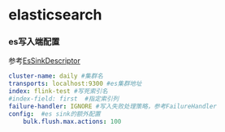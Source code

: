 # elasticsearch
### es写入端配置
参考[EsSinkDescriptor](../../alchemy-web/src/main/java/com/dfire/platform/alchemy/descriptor/EsSinkDescriptor.java)

```yaml
cluster-name: daily #集群名
transports: localhost:9300 #es集群地址
index: flink-test #写死索引名
#index-field: first  #指定索引列
failure-handler: IGNORE #写入失败处理策略，参考FailureHandler
config:  #es sink的额外配置
    bulk.flush.max.actions: 100

```


